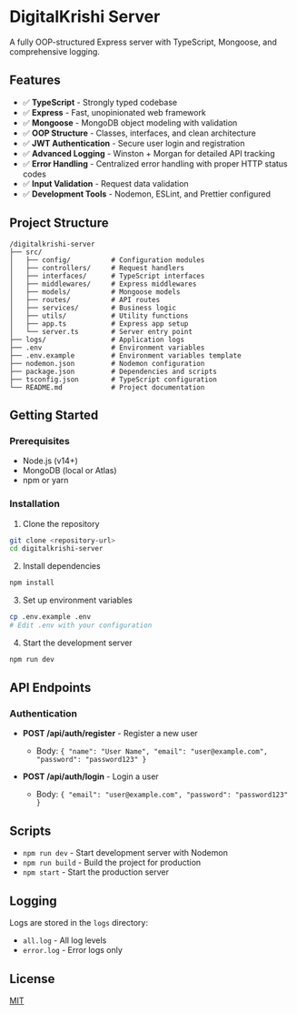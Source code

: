 # DigitalKrishi Server

A fully OOP-structured Express server with TypeScript, Mongoose, and comprehensive logging.

## Features

- ✅ **TypeScript** - Strongly typed codebase
- ✅ **Express** - Fast, unopinionated web framework
- ✅ **Mongoose** - MongoDB object modeling with validation
- ✅ **OOP Structure** - Classes, interfaces, and clean architecture
- ✅ **JWT Authentication** - Secure user login and registration
- ✅ **Advanced Logging** - Winston + Morgan for detailed API tracking
- ✅ **Error Handling** - Centralized error handling with proper HTTP status codes
- ✅ **Input Validation** - Request data validation
- ✅ **Development Tools** - Nodemon, ESLint, and Prettier configured

## Project Structure

```
/digitalkrishi-server
├── src/
│   ├── config/          # Configuration modules
│   ├── controllers/     # Request handlers
│   ├── interfaces/      # TypeScript interfaces
│   ├── middlewares/     # Express middlewares
│   ├── models/          # Mongoose models
│   ├── routes/          # API routes
│   ├── services/        # Business logic
│   ├── utils/           # Utility functions
│   ├── app.ts           # Express app setup
│   └── server.ts        # Server entry point
├── logs/                # Application logs
├── .env                 # Environment variables
├── .env.example         # Environment variables template
├── nodemon.json         # Nodemon configuration
├── package.json         # Dependencies and scripts
├── tsconfig.json        # TypeScript configuration
└── README.md            # Project documentation
```

## Getting Started

### Prerequisites

- Node.js (v14+)
- MongoDB (local or Atlas)
- npm or yarn

### Installation

1. Clone the repository

```bash
git clone <repository-url>
cd digitalkrishi-server
```

2. Install dependencies

```bash
npm install
```

3. Set up environment variables

```bash
cp .env.example .env
# Edit .env with your configuration
```

4. Start the development server

```bash
npm run dev
```

## API Endpoints

### Authentication

- **POST /api/auth/register** - Register a new user

  - Body: `{ "name": "User Name", "email": "user@example.com", "password": "password123" }`

- **POST /api/auth/login** - Login a user
  - Body: `{ "email": "user@example.com", "password": "password123" }`

## Scripts

- `npm run dev` - Start development server with Nodemon
- `npm run build` - Build the project for production
- `npm start` - Start the production server

## Logging

Logs are stored in the `logs` directory:

- `all.log` - All log levels
- `error.log` - Error logs only

## License

[MIT](LICENSE)
